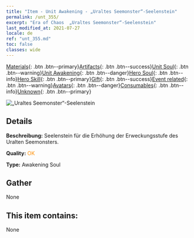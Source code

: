 ```yaml
---
title: "Item - Unit Awakening - „Uraltes Seemonster“-Seelenstein"
permalink: /unt_355/
excerpt: "Era of Chaos  „Uraltes Seemonster“-Seelenstein"
last_modified_at: 2021-07-27
locale: de
ref: "unt_355.md"
toc: false
classes: wide
---
```

 [Materials](/ItemsDE/){: .btn .btn--primary}[Artifacts](/ItemsDE/Artifacts/){: .btn .btn--success}[Unit Soul](/ItemsDE/UnitSoul/){: .btn .btn--warning}[Unit Awakening](/ItemsDE/UnitAwakening/){: .btn .btn--danger}[Hero Soul](/ItemsDE/HeroSoul/){: .btn .btn--info}[Hero Skill](/ItemsDE/HeroSkill/){: .btn .btn--primary}[Gift](/ItemsDE/Gift/){: .btn .btn--success}[Event related](/ItemsDE/Events/){: .btn .btn--warning}[Avatars](/ItemsDE/Avatars/){: .btn .btn--danger}[Consumables](/ItemsDE/Consumables/){: .btn .btn--info}[Unknown](/ItemsDE/Unknown/){: .btn .btn--primary}

 ![„Uraltes Seemonster“-Seelenstein](/images/u/tia_haiguai.jpg)

## Details
 **Beschreibung:** Seelenstein für die Erhöhung der Erweckungsstufe des Uralten Seemonsters.

 **Quality:** <span style="color: #FF8C00">OK</span>

 **Type:** Awakening Soul

## Gather

  None

## This item contains:

  None

